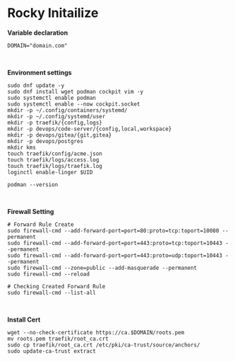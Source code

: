 # Rocky Initailize

**Variable declaration**

```shell
DOMAIN="domain.com"
```

&nbsp;

**Environment settings**

```shell
sudo dnf update -y
sudo dnf install wget podman cockpit vim -y
sudo systemctl enable podman
sudo systemctl enable --now cockpit.socket
mkdir -p ~/.config/containers/systemd/
mkdir -p ~/.config/systemd/user
mkdir -p traefik/{config,logs}
mkdir -p devops/code-server/{config,local,workspace}
mkdir -p devops/gitea/{git,gitea}
mkdir -p devops/postgres
mkdir kms
touch traefik/config/acme.json
touch traefik/logs/access.log
touch traefik/logs/traefik.log
loginctl enable-linger $UID

podman --version
```

&nbsp;

**Firewall Setting**

```shell
# Forward Rule Create
sudo firewall-cmd --add-forward-port=port=80:proto=tcp:toport=10080 --permanent
sudo firewall-cmd --add-forward-port=port=443:proto=tcp:toport=10443 --permanent
sudo firewall-cmd --add-forward-port=port=443:proto=udp:toport=10443 --permanent
sudo firewall-cmd --zone=public --add-masquerade --permanent
sudo firewall-cmd --reload

# Checking Created Forward Rule 
sudo firewall-cmd --list-all
```

&nbsp;


**Install Cert**

```shell
wget --no-check-certificate https://ca.$DOMAIN/roots.pem
mv roots.pem traefik/root_ca.crt
sudo cp traefik/root_ca.crt /etc/pki/ca-trust/source/anchors/
sudo update-ca-trust extract
```

&nbsp;
